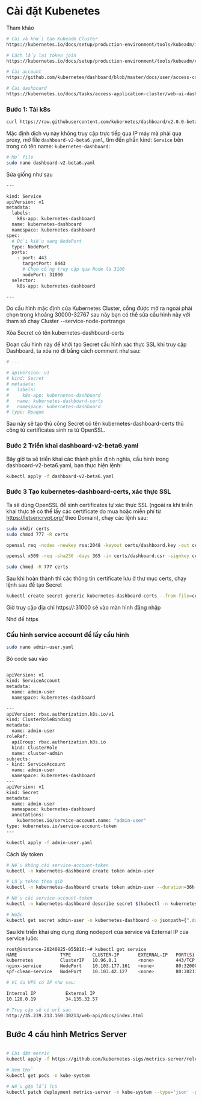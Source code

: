 # Cài đặt Kubenetes

Tham khảo

```bash
# Cài và khởi tạo Kubeadm Cluster
https://kubernetes.io/docs/setup/production-environment/tools/kubeadm/install-kubeadm/

# Cách lấy lại token join
https://kubernetes.io/docs/setup/production-environment/tools/kubeadm/create-cluster-kubeadm/

# Cài account
https://github.com/kubernetes/dashboard/blob/master/docs/user/access-control/creating-sample-user.md

# Cài dashboard
https://kubernetes.io/docs/tasks/access-application-cluster/web-ui-dashboard/
```
### Bước 1: Tải k8s 

```bash
curl https://raw.githubusercontent.com/kubernetes/dashboard/v2.0.0-beta6/aio/deploy/recommended.yaml > dashboard-v2-beta6.yaml

```
Mặc định dịch vụ này không truy cập trực tiếp qua IP máy mà phải qua proxy, mở file `dashboard-v2-beta6.yaml`, tìm đến phần kind: `Service` bên trong có tên name: `kubernetes-dashboard`:

```bash
# Mở file
sudo nano dashboard-v2-beta6.yaml
```

Sửa giống như sau
```bash
---

kind: Service
apiVersion: v1
metadata:
  labels:
    k8s-app: kubernetes-dashboard
  name: kubernetes-dashboard
  namespace: kubernetes-dashboard
spec:
  # Đổi kiểu sang NodePort
  type: NodePort
  ports:
    - port: 443
      targetPort: 8443
      # Chọn cổng truy cập qua Node là 3100
      nodePort: 31000
  selector:
    k8s-app: kubernetes-dashboard

---
```
Do cấu hình mặc định của Kubernetes Cluster, cổng được mở ra ngoài phải chọn trong khoảng 30000-32767 sau này bạn có thể sửa cấu hình này với tham số chạy Cluster --service-node-portrange

Xóa Secret có tên kubernetes-dashboard-certs

Đoạn cấu hình này để khởi tạo Secret cấu hình xác thực SSL khi truy cập Dashboard, ta xóa nó đi bằng cách comment như sau:

```bash
# ---

# apiVersion: v1
# kind: Secret
# metadata:
#   labels:
#     k8s-app: kubernetes-dashboard
#   name: kubernetes-dashboard-certs
#   namespace: kubernetes-dashboard
# type: Opaque

```
Sau này sẽ tạo thủ công Secret có tên kubernetes-dashboard-certs thủ công từ certificates sinh ra từ OpenSSL.

### Bước 2 Triển khai dashboard-v2-beta6.yaml

Bây giờ ta sẽ triển khai các thành phần định nghĩa, cấu hình trong dashboard-v2-beta6.yaml, bạn thực hiện lệnh:

```bash
kubectl apply -f dashboard-v2-beta6.yaml
```


### Bước 3 Tạo kubernetes-dashboard-certs, xác thực SSL
Ta sẽ dùng OpenSSL để sinh certificates tự xác thực SSL (ngoài ra khi triển khai thực tế có thể lấy các certificate do mua hoặc miễn phí từ https://letsencrypt.org/ theo Domain), chạy các lệnh sau:



```bash
sudo mkdir certs
sudo chmod 777 -R certs

openssl req -nodes -newkey rsa:2048 -keyout certs/dashboard.key -out certs/dashboard.csr -subj "/C=/ST=/L=/O=/OU=/CN=kubernetes-dashboard"

openssl x509 -req -sha256 -days 365 -in certs/dashboard.csr -signkey certs/dashboard.key -out certs/dashboard.crt

sudo chmod -R 777 certs

```
Sau khi hoàn thành thì các thông tin certificate lưu ở thư mục certs, chạy lệnh sau để tạo Secret

``` bash
kubectl create secret generic kubernetes-dashboard-certs --from-file=certs -n kubernetes-dashboard
```
Giờ truy cập địa chỉ https://<External IP>:31000 sẽ vào màn hình đăng nhập

Nhớ để https

### Cấu hình service account để lấy cấu hình

```bash
sudo nano admin-user.yaml

```
Bỏ code sau vào

```bash

apiVersion: v1
kind: ServiceAccount
metadata:
  name: admin-user
  namespace: kubernetes-dashboard

---
apiVersion: rbac.authorization.k8s.io/v1
kind: ClusterRoleBinding
metadata:
  name: admin-user
roleRef:
  apiGroup: rbac.authorization.k8s.io
  kind: ClusterRole
  name: cluster-admin
subjects:
- kind: ServiceAccount
  name: admin-user
  namespace: kubernetes-dashboard
---  
apiVersion: v1
kind: Secret
metadata:
  name: admin-user
  namespace: kubernetes-dashboard
  annotations:
    kubernetes.io/service-account.name: "admin-user"   
type: kubernetes.io/service-account-token  
---

```

```bash
kubectl apply -f admin-user.yaml
```

Cách lấy token

```bash
# Nếu không cài service-account-token
kubectl -n kubernetes-dashboard create token admin-user

# Lấy token theo giờ
kubectl -n kubernetes-dashboard create token admin-user --duration=36h

# Nếu cài service-account-token
kubectl -n kubernetes-dashboard describe secret $(kubectl -n kubernetes-dashboard get secret | grep admin-user | awk '{print $1}')

# Hoặc
kubectl get secret admin-user -n kubernetes-dashboard -o jsonpath={".data.token"} | base64 -d


```

Sau khi triển khai ứng dụng dùng nodeport của service và External IP của service luôn:

```bash
root@instance-20240825-055816:~# kubectl get service
NAME                TYPE        CLUSTER-IP       EXTERNAL-IP   PORT(S)        AGE
kubernetes          ClusterIP   10.96.0.1        <none>        443/TCP        172m
nginx-service       NodePort    10.103.177.161   <none>        80:32000/TCP   136m
spf-clean-service   NodePort    10.103.42.127    <none>        80:30213/TCP   4m26s

# Ví dụ VPS có IP như sau:

Internal IP           External IP
10.128.0.19           34.135.32.57

# Truy cập sẽ có url sau
http://35.239.213.160:30213/web-api/docs/index.html
```


## Bước 4 cấu hình Metrics Server

```bash

# Cài đặt metric
kubectl apply -f https://github.com/kubernetes-sigs/metrics-server/releases/latest/download/components.yaml

# Xem thử
kubectl get pods -n kube-system

# Nếu gặp lỗi TLS
kubectl patch deployment metrics-server -n kube-system --type='json' -p='[{"op": "add", "path": "/spec/template/spec/containers/0/args/-", "value": "--kubelet-insecure-tls"}]'

```
